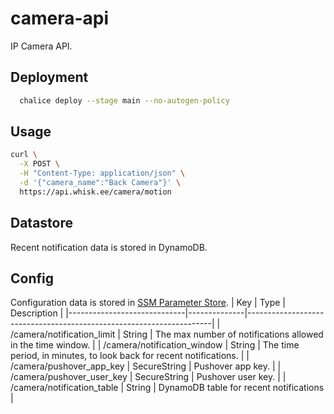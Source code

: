 # camera-api
IP Camera API.

## Deployment
````bash
  chalice deploy --stage main --no-autogen-policy
````

## Usage
````bash
curl \
  -X POST \
  -H "Content-Type: application/json" \
  -d '{"camera_name":"Back Camera"}' \
  https://api.whisk.ee/camera/motion
````

## Datastore
Recent notification data is stored in DynamoDB.

## Config
Configuration data is stored in [SSM Parameter Store](https://console.aws.amazon.com/ec2/v2/home?region=us-east-1#Parameters:sort=Name).
| Key                         | Type         | Description                                                         |
|-----------------------------|--------------|---------------------------------------------------------------------|
| /camera/notification_limit  | String       | The max number of notifications allowed in the time window.         |
| /camera/notification_window | String       | The time period, in minutes, to look back for recent notifications. |
| /camera/pushover_app_key    | SecureString | Pushover app key.                                                   |
| /camera/pushover_user_key   | SecureString | Pushover user key.                                                  |
| /camera/notification_table  | String       | DynamoDB table for recent notifications                             |
